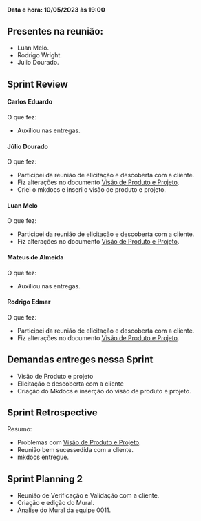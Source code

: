 #### Data e hora: 10/05/2023 às 19:00

## Presentes na reunião:

- Luan Melo.
- Rodrigo Wright.
- Julio Dourado.
    
## Sprint Review
#### Carlos Eduardo
O que fez:

- Auxiliou nas entregas.

#### Júlio Dourado
O que fez: 

 - Participei da reunião de elicitação e descoberta com a cliente.
 - Fiz alterações no documento <a href='../../../entregas/unidade1/VisaoProdutoProjeto/'>Visão de Produto e Projeto</a>.
 - Criei o mkdocs e inseri o visão de produto e projeto.

#### Luan Melo
O que fez:

 - Participei da reunião de elicitação e descoberta com a cliente.
 - Fiz alterações no documento <a href='../../../entregas/unidade1/VisaoProdutoProjeto/'>Visão de Produto e Projeto</a>.

#### Mateus de Almeida
O que fez:

- Auxiliou nas entregas.

#### Rodrigo Edmar
O que fez:

 - Participei da reunião de elicitação e descoberta com a cliente.
 - Fiz alterações no documento <a href='../../../entregas/unidade1/VisaoProdutoProjeto/'>Visão de Produto e Projeto</a>.


## Demandas entreges nessa Sprint

 - Visão de Produto e projeto
 - Elicitação e descoberta com a cliente
 - Criação do Mkdocs e inserção do visão de produto e projeto.

## Sprint Retrospective 
Resumo:

 - Problemas com <a href='../../../entregas/unidade1/VisaoProdutoProjeto/'>Visão de Produto e Projeto</a>.
 - Reunião bem sucessedida com a cliente.
 - mkdocs entregue.



## Sprint Planning 2

   - Reunião de Verificação e Validação com a cliente.
   - Criação e edição do Mural.
   - Analise do Mural da equipe 0011.




